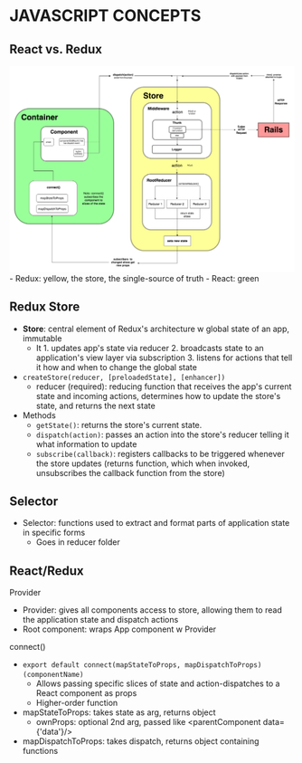 # JAVASCRIPT CONCEPTS

## React vs. Redux
<img src="ReduxCyclewRails.png" width=550/>
- Redux: yellow, the store, the single-source of truth
- React: green

## Redux Store
- **Store**: central element of Redux's architecture w global state of an app, immutable
  - It 1. updates app's state via reducer 2. broadcasts state to an application's view layer via subscription 3. listens for actions that tell it how and when to change the global state
- ```createStore(reducer, [preloadedState], [enhancer])```
  - reducer (required): reducing function that receives the app's current state and incoming actions, determines how to update the store's state, and returns the next state
- Methods
  - ```getState()```: returns the store's current state.
  - ```dispatch(action)```: passes an action into the store's reducer telling it what information to update
  - ```subscribe(callback)```: registers callbacks to be triggered whenever the store updates (returns function, which when invoked, unsubscribes the callback function from the store)

## Selector
- Selector: functions used to extract and format parts of application state in specific forms
  - Goes in reducer folder

## React/Redux
Provider
- Provider: gives all components access to store, allowing them to read the application state and dispatch actions
- Root component: wraps App component w Provider

connect()
- ```export default connect(mapStateToProps, mapDispatchToProps)(componentName)```
  - Allows passing specific slices of state and action-dispatches to a React component as props
  - Higher-order function
- mapStateToProps: takes state as arg, returns object
  - ownProps: optional 2nd arg, passed like <parentComponent data={'data'}/>
- mapDispatchToProps: takes dispatch, returns object containing functions
